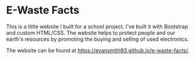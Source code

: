 # E-Waste Facts

This is a little website I built for a school project. I've built it with Bootstrap and custom HTML/CSS. The website helps to protect people and our earth's resources by promoting the buying and selling of used electronics.

The website can be found at https://evansmith93.github.io/e-waste-facts/.
